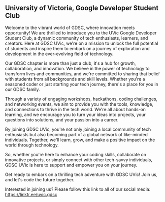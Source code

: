 ## University of Victoria, Google Developer Student Club

Welcome to the vibrant world of GDSC, where innovation meets opportunity! We are thrilled to introduce you to the UVic Google Developer Student Club, a dynamic community of tech enthusiasts, learners, and creators. Here at GDSC UVic, we're on a mission to unlock the full potential of students and inspire them to embark on a journey of exploration and development in the ever-evolving field of technology.

Our GDSC chapter is more than just a club; it's a hub for growth, collaboration, and innovation. We believe in the power of technology to transform lives and communities, and we're committed to sharing that belief with students from all backgrounds and skill levels. Whether you're a seasoned coder or just starting your tech journey, there's a place for you in our GDSC family.

Through a variety of engaging workshops, hackathons, coding challenges, and networking events, we aim to provide you with the tools, knowledge, and connections to thrive in the tech world. We're all about hands-on learning, and we encourage you to turn your ideas into projects, your questions into solutions, and your passion into a career.

By joining GDSC UVic, you're not only joining a local community of tech enthusiasts but also becoming part of a global network of like-minded individuals. Together, we'll learn, grow, and make a positive impact on the world through technology.

So, whether you're here to enhance your coding skills, collaborate on innovative projects, or simply connect with other tech-savvy individuals, GDSC UVic is here to support and empower you on your journey.

Get ready to embark on a thrilling tech adventure with GDSC UVic! Join us, and let's code the future together.

Interested in joining us? Please follow this link to all of our social media: https://linktr.ee/uvic.gdsc

<!--

**Here are some ideas to get you started:**

🙋‍♀️ A short introduction - what is your organization all about?
🌈 Contribution guidelines - how can the community get involved?
👩‍💻 Useful resources - where can the community find your docs? Is there anything else the community should know?
🍿 Fun facts - what does your team eat for breakfast?
🧙 Remember, you can do mighty things with the power of [Markdown](https://docs.github.com/github/writing-on-github/getting-started-with-writing-and-formatting-on-github/basic-writing-and-formatting-syntax)
-->
